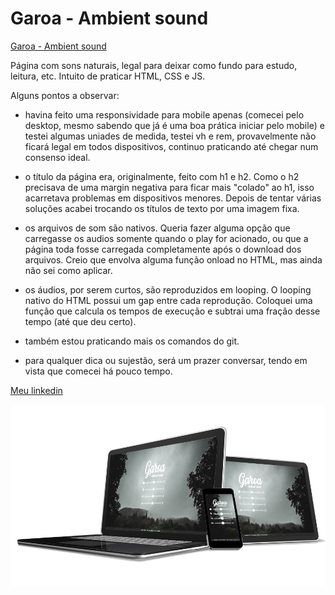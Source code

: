 # Garoa - Ambient sound

[Garoa - Ambient sound](https://devmeinerz.github.io/garoa)

Página com sons naturais, legal para deixar como fundo para estudo, leitura, etc.
Intuito de praticar HTML, CSS e JS.

Alguns pontos a observar:
- havina feito uma responsividade para mobile apenas (comecei pelo desktop, mesmo sabendo que já é uma boa prática iniciar pelo mobile) e testei algumas uniades de medida, testei vh e rem, provavelmente não ficará legal em todos dispositivos, continuo praticando até chegar num consenso ideal.

- o título da página era, originalmente, feito com h1 e h2. Como o h2 precisava de uma margin negativa para ficar mais "colado" ao h1, isso acarretava problemas em dispositivos menores. Depois de tentar várias soluções acabei trocando os títulos de texto por uma imagem fixa.

- os arquivos de som são nativos. Queria fazer alguma opção que carregasse os audios somente quando o play for acionado, ou que a página toda fosse carregada completamente após o download dos arquivos. Creio que envolva alguma função onload no HTML, mas ainda não sei como aplicar.

- os áudios, por serem curtos, são reproduzidos em looping. O looping nativo do HTML possui um gap entre cada reprodução. Coloquei uma função que calcula os tempos de execução e subtrai uma fração desse tempo (até que deu certo).

- também estou praticando mais os comandos do git.

- para qualquer dica ou sujestão, será um prazer conversar, tendo em vista que comecei há pouco tempo.

[Meu linkedin](https://www.linkedin.com/in/raul-meinerz/)

![](https://github.com/devmeinerz/garoa/blob/main/assets/add/garoa.png)
